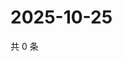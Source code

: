 # 2025-10-25

共 0 条

<!-- BEGIN ZHIHUQUESTIONS -->
<!-- 最后更新时间 Sat Oct 25 2025 22:09:29 GMT+0800 (China Standard Time) -->

<!-- END ZHIHUQUESTIONS -->
